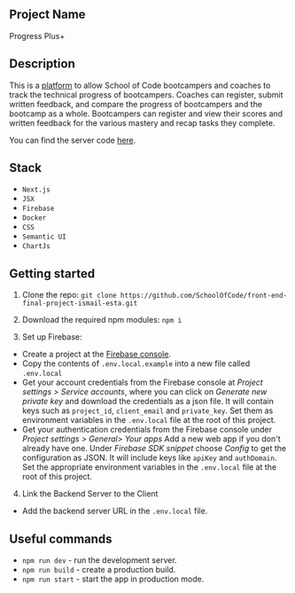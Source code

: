 ## Project Name

Progress Plus+

## Description



This is a [platform](http://52.214.103.49:3000) to allow School of Code bootcampers and coaches to track the technical progress of bootcampers.  Coaches can register, submit written feedback, and compare the progress of bootcampers and the bootcamp as a whole.  Bootcampers can register and view their scores and written feedback for the various mastery and recap tasks they complete.

You can find the server code [here](https://github.com/zoobomb/progress-plus-server.git).


## Stack

- `Next.js`
- `JSX`
- `Firebase`
- `Docker`
- `CSS`
- `Semantic UI` 
- `ChartJs`


## Getting started

1. Clone the repo: `git clone https://github.com/SchoolOfCode/front-end-final-project-ismail-esta.git`

2. Download the required npm modules: `npm i`

3. Set up Firebase:	

- Create a project at the [Firebase console](https://console.firebase.google.com/).	
- Copy the contents of `.env.local.example` into a new file called `.env.local`	
- Get your account credentials from the Firebase console at _Project settings > Service accounts_, where you can click on _Generate new private key_ and download the credentials as a json file. It will contain keys such as `project_id`, `client_email` and `private_key`. Set them as environment variables in the `.env.local` file at the root of this project.	
- Get your authentication credentials from the Firebase console under _Project settings > General> Your apps_ Add a new web app if you don't already have one. Under _Firebase SDK snippet_ choose _Config_ to get the configuration as JSON. It will include keys like `apiKey` and `authDomain`. Set the appropriate environment variables in the `.env.local` file at the root of this project.

4. Link the Backend Server to the Client

- Add the backend server URL in the `.env.local` file. 

## Useful commands

- `npm run dev` - run the development server.
- `npm run build` - create a production build.
- `npm run start` - start the app in production mode.





